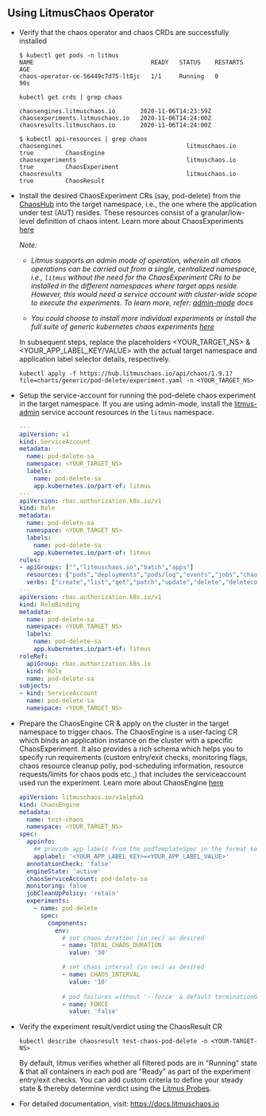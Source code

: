 ## Using LitmusChaos Operator 

- Verify that the chaos operator and chaos CRDs are successfully installed

  ```
  $ kubectl get pods -n litmus
  NAME                                 READY   STATUS    RESTARTS   AGE
  chaos-operator-ce-56449c7d75-lt8jc   1/1     Running   0          90s
  ```

  ```
  kubectl get crds | grep chaos

  chaosengines.litmuschaos.io       2020-11-06T14:23:59Z
  chaosexperiments.litmuschaos.io   2020-11-06T14:24:00Z
  chaosresults.litmuschaos.io       2020-11-06T14:24:00Z
  ```

  ```
  $ kubectl api-resources | grep chaos
  chaosengines                                   litmuschaos.io                 true         ChaosEngine
  chaosexperiments                               litmuschaos.io                 true         ChaosExperiment
  chaosresults                                   litmuschaos.io                 true         ChaosResult
  ```

- Install the desired ChaosExperiment CRs (say, pod-delete) from the [ChaosHub](https://hub.litmuschaos.io) 
  into the target namespace, i.e., the one where the application under test (AUT) resides. 
  These resources consist of a granular/low-level definition of chaos intent. Learn more about ChaosExperiments [here](https://docs.litmuschaos.io/docs/chaosexperiment/)

  *Note:* 

   - *Litmus supports an admin mode of operation, wherein all chaos operations can be carried out from 
   a single, centralized namespace, i.e., `litmus` without the need for the ChaosExperiment CRs to be installed 
   in the different namespaces where target apps reside. However, this would need a service account with cluster-wide
   scope to execute the experiments. To learn more, refer: [admin-mode](https://docs.litmuschaos.io/docs/admin-mode/) 
   docs*

   - *You could choose to install more individual experiments or install the full suite of generic kubernetes chaos 
   experiments [here](https://hub.litmuschaos.io/api/chaos/1.9.1?file=charts/generic/experiments.yaml)*
 

  In subsequent steps, replace the placeholders <YOUR_TARGET_NS> & <YOUR_APP_LABEL_KEY/VALUE> with the actual target namespace and 
  application label selector details, respectively.
 

  ```
  kubectl apply -f https://hub.litmuschaos.io/api/chaos/1.9.1?file=charts/generic/pod-delete/experiment.yaml -n <YOUR_TARGET_NS>
  ```
 
- Setup the service-account for running the pod-delete chaos experiment in the target namespace. If you are using admin-mode, 
  install the [litmus-admin](https://litmuschaos.github.io/litmus/litmus-admin-rbac.yaml) service account resources in the `litmus`
  namespace.


  ```yaml
  ---
  apiVersion: v1
  kind: ServiceAccount
  metadata:
    name: pod-delete-sa
    namespace: <YOUR_TARGET_NS>
    labels:
      name: pod-delete-sa
      app.kubernetes.io/part-of: litmus
  ---
  apiVersion: rbac.authorization.k8s.io/v1
  kind: Role
  metadata:
    name: pod-delete-sa
    namespace: <YOUR_TARGET_NS>
    labels:
      name: pod-delete-sa
      app.kubernetes.io/part-of: litmus
  rules:
  - apiGroups: ["","litmuschaos.io","batch","apps"]
    resources: ["pods","deployments","pods/log","events","jobs","chaosengines","chaosexperiments","chaosresults"]
    verbs: ["create","list","get","patch","update","delete","deletecollection"]
  ---
  apiVersion: rbac.authorization.k8s.io/v1
  kind: RoleBinding
  metadata:
    name: pod-delete-sa
    namespace: <YOUR_TARGET_NS>
    labels:
      name: pod-delete-sa
      app.kubernetes.io/part-of: litmus
  roleRef:
    apiGroup: rbac.authorization.k8s.io
    kind: Role
    name: pod-delete-sa
  subjects:
  - kind: ServiceAccount
    name: pod-delete-sa
    namespace: <YOUR_TARGET_NS>
  ```

- Prepare the ChaosEngine CR & apply on the cluster in the target namespace to trigger chaos. 
  The ChaosEngine is a user-facing CR which binds an application instance on the cluster with 
  a specific ChaosExperiment. It also provides a rich schema which helps you to specify run requirements 
  (custom entry/exit checks, monitoring flags, chaos resource cleanup poliy, pod-scheduling information, 
  resource requests/limits for chaos pods etc.,) that includes the serviceaccount used run the experiment. 
  Learn more about ChaosEngine [here](https://docs.litmuschaos.io/docs/chaosengine/)

  ```yaml
  apiVersion: litmuschaos.io/v1alpha1
  kind: ChaosEngine
  metadata:
    name: test-chaos
    namespace: <YOUR_TARGET_NS>
  spec:
    appinfo:
      ## provide app labels from the podTemplateSpec in the format key=value
      applabel: '<YOUR_APP_LABEL_KEY>=<YOUR_APP_LABEL_VALUE>'
    annotationCheck: 'false'
    engineState: 'active'
    chaosServiceAccount: pod-delete-sa
    monitoring: false
    jobCleanUpPolicy: 'retain'
    experiments:
      - name: pod-delete
        spec:
          components:
            env:
              # set chaos duration (in sec) as desired
              - name: TOTAL_CHAOS_DURATION
                value: '30'

              # set chaos interval (in sec) as desired
              - name: CHAOS_INTERVAL
                value: '10'
              
              # pod failures without '--force' & default terminationGracePeriodSeconds
              - name: FORCE
                value: 'false'
  ```


- Verify the experiment result/verdict using the ChaosResult CR

  ```
  kubectl describe chaosresult test-chaos-pod-delete -n <YOUR-TARGET-NS>
  ```

  By default, litmus verifies whether all filtered pods are in "Running" state & that all containers in each pod are "Ready" 
  as part of the experiment entry/exit checks. You can add custom criteria to define your steady state & thereby determine verdict 
  using the [Litmus Probes](https://docs.litmuschaos.io/docs/litmus-probe/).  

- For detailed documentation, visit: https://docs.litmuschaos.io
